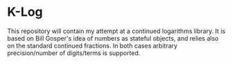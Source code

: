 # K-Log

This repository will contain my attempt at a continued logarithms library.
It is based on Bill Gosper's idea of numbers as stateful objects, and relies also on the standard continued fractions.
In both cases arbitrary precision/number of digits/terms is supported.
